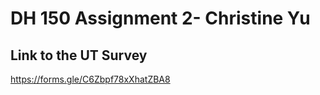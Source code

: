 # DH 150 Assignment 2- Christine Yu



## Link to the UT Survey

https://forms.gle/C6Zbpf78xXhatZBA8
